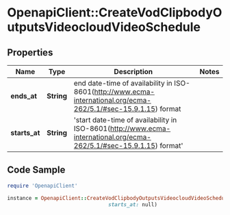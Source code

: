 # OpenapiClient::CreateVodClipbodyOutputsVideocloudVideoSchedule

## Properties

Name | Type | Description | Notes
------------ | ------------- | ------------- | -------------
**ends_at** | **String** | end date-time of availability in ISO-8601(http://www.ecma-international.org/ecma-262/5.1/#sec-15.9.1.15) format | 
**starts_at** | **String** | &#39;start date-time of availability in ISO-8601(http://www.ecma-international.org/ecma-262/5.1/#sec-15.9.1.15) format&#39; | 

## Code Sample

```ruby
require 'OpenapiClient'

instance = OpenapiClient::CreateVodClipbodyOutputsVideocloudVideoSchedule.new(ends_at: null,
                                 starts_at: null)
```


